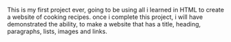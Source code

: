 This is my first project ever, going to be using all i learned in HTML to create a website of cooking recipes.
once i complete this project, i will have demonstrated the ability, to make a website that has a title, heading, paragraphs, lists, images and links.